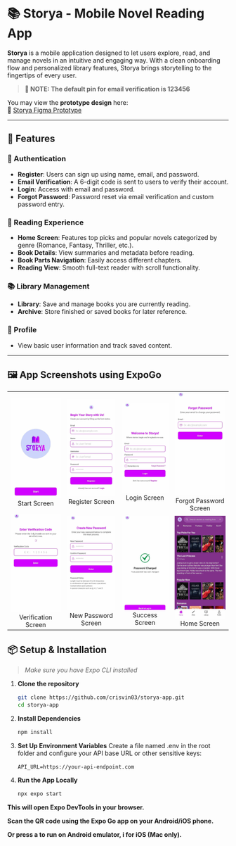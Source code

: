 # 📚 Storya - Mobile Novel Reading App

**Storya** is a mobile application designed to let users explore, read, and manage novels in an intuitive and engaging way. With a clean onboarding flow and personalized library features, Storya brings storytelling to the fingertips of every user.

> **🚧 NOTE: The default pin for email verification is 123456**

You may view the **prototype design** here:  
🔗 [Storya Figma Prototype](https://www.figma.com/design/Fqb4S8PGmcxPx1CvbdIJlD/Storya-Prototype?m=dev&t=o6T3wc8pw79iV7Zj-1)

---

## 📲 Features

### 🔐 Authentication
- **Register**: Users can sign up using name, email, and password.
- **Email Verification**: A 6-digit code is sent to users to verify their account.
- **Login**: Access with email and password.
- **Forgot Password**: Password reset via email verification and custom password entry.

### 📖 Reading Experience
- **Home Screen**: Features top picks and popular novels categorized by genre (Romance, Fantasy, Thriller, etc.).
- **Book Details**: View summaries and metadata before reading.
- **Book Parts Navigation**: Easily access different chapters.
- **Reading View**: Smooth full-text reader with scroll functionality.

### 📚 Library Management
- **Library**: Save and manage books you are currently reading.
- **Archive**: Store finished or saved books for later reference.

### 👤 Profile
- View basic user information and track saved content.

---
## 🖼️ App Screenshots using ExpoGo

<table>
  <tr>
    <td align="center"><img src="./assets/Storya1.jpg" width="150"/><br/>Start Screen</td>
    <td align="center"><img src="./assets/Storya2.jpg" width="150"/><br/>Register Screen</td>
    <td align="center"><img src="./assets/Storya3.jpg" width="150"/><br/>Login Screen</td>
    <td align="center"><img src="./assets/Storya4.jpg" width="150"/><br/>Forgot Password Screen</td>
  </tr>
  <tr>
    <td align="center"><img src="./assets/Storya5.jpg" width="150"/><br/>Verification Screen</td>
    <td align="center"><img src="./assets/Storya6.jpg" width="150"/><br/>New Password Screen</td>
    <td align="center"><img src="./assets/Storya7.jpg" width="150"/><br/>Success Screen</td>
    <td align="center"><img src="./assets/Storya8.jpg" width="150"/><br/>Home Screen</td>
  </tr>
</table>

## 📦 Setup & Installation

> _Make sure you have Expo CLI installed_

1. **Clone the repository**
   ```bash
   git clone https://github.com/crisvin03/storya-app.git
   cd storya-app

2. **Install Dependencies**
   ```bash
   npm install

 3. **Set Up Environment Variables**
     Create a file named .env in the root folder and configure your API base URL or other sensitive keys:
    ```env
    API_URL=https://your-api-endpoint.com
    
 4. **Run the App Locally**
    ```bash
    npx expo start

**This will open Expo DevTools in your browser.**

**Scan the QR code using the Expo Go app on your Android/iOS phone.**

**Or press a to run on Android emulator, i for iOS (Mac only).**
